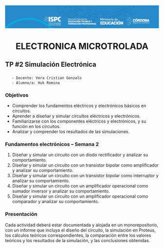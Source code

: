 ![alt text](../src/encabezado.jpg)

# <p style="text-align: center;">ELECTRONICA MICROTROLADA</p>
## TP #2 Simulación Electrónica

### <p>  
       - Docente: Vera Cristian Gonzalo
       - Alumno/a: Huk Romina 
</P>

### Objetivos

- Comprender los fundamentos eléctricos y electrónicos básicos en circuitos.
- Aprender a diseñar y simular circuitos eléctricos y electrónicos.
- Familiarizarse con los componentes eléctricos y electrónicos, y su función en los circuitos.
- Analizar y comprender los resultados de las simulaciones.

### Fundamentos electrónicos – Semana 2
1. Diseñar y simular un circuito con un diodo rectificador y analizar su
comportamiento.
2. Diseñar y simular un circuito con un transistor bipolar como amplificador y
analizar su comportamiento.
3. Diseñar y simular un circuito con un transistor bipolar como interruptor y
analizar su comportamiento.
4. Diseñar y simular un circuito con un amplificador operacional como sumador
inversor y analizar su comportamiento.
5. Diseñar y simular un circuito con un amplificador operacional como
comparador y analizar su comportamiento.

### Presentación
Cada actividad deberá estar documentada y alojada en un monorepositorio, con un
informe que incluya el diseño del circuito, la simulación en Proteus, los cálculos
teóricos correspondientes, la comparación entre los valores teóricos y los resultados
de la simulación, y las conclusiones obtenidas.